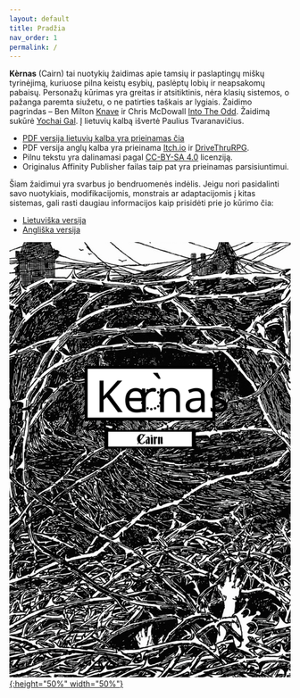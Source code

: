 ```yaml
---
layout: default
title: Pradžia
nav_order: 1
permalink: /
---
```



**Kèrnas** (Cairn) tai nuotykių žaidimas apie tamsių ir paslaptingų miškų tyrinėjimą, kuriuose pilna keistų esybių, paslėptų lobių ir neapsakomų pabaisų. Personažų kūrimas yra greitas ir atsitiktinis, nėra klasių sistemos, o pažanga paremta siužetu, o ne patirties taškais ar lygiais. Žaidimo pagrindas – Ben Milton [Knave](https://www.drivethrurpg.com/product/250888/Knave) ir Chris McDowall [Into The Odd](https://chrismcdee.itch.io/electric-bastionland). Žaidimą sukūrė [Yochai Gal](https://newschoolrevolution.com). Į lietuvių kalbą išvertė Paulius Tvaranavičius.

* [PDF versija lietuvių kalba yra prieinamas čia](../pdf/exported/CairnLT%20v1.0.pdf)
* PDF versija anglų kalba yra prieinama [Itch.io](https://yochaigal.itch.io/cairn) ir [DriveThruRPG](https://www.drivethrurpg.com/product/330809/Cairn).  
* Pilnu tekstu yra dalinamasi pagal [CC-BY-SA 4.0](https://creativecommons.org/licenses/by-sa/4.0/) licenziją.
* Originalus Affinity Publisher failas taip pat yra prieinamas parsisiuntimui.

Šiam žaidimui yra svarbus jo bendruomenės indėlis. Jeigu nori pasidalinti savo nuotykiais, modifikacijomis, monstrais ar adaptacijomis į kitas sistemas, gali rasti daugiau informacijos kaip prisidėti prie jo kūrimo čia:
* [Lietuviška versija](https://pouliens.github.io/cairn-lt/)
* [Angliška versija](/submissions/submission-guide)

<p></p>

[![Alt text](./img/cairn-lt.svg "Click to embiggen"){:height="50%" width="50%"}](/img/cairn.svg)
